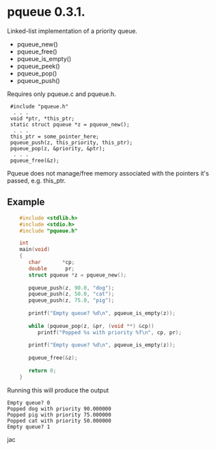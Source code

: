 # pqueue 0.3.1.

Linked-list implementation of a priority queue.

*   pqueue\_new()
*   pqueue\_free()
*   pqueue\_is\_empty()
*   pqueue\_peek()
*   pqueue\_pop()
*   pqueue\_push()

Requires only pqueue.c and pqueue.h.

     #include "pqueue.h"
      . . .
     void *ptr, *this_ptr;
     static struct pqueue *z = pqueue_new();
      . . .
     this_ptr = some_pointer_here;
     pqueue_push(z, this_priority, this_ptr);
     pqueue_pop(z, &priority, &ptr);
      . . .
     pqueue_free(&z);

Pqueue does not manage/free memory associated with the pointers it's passed,
e.g. this\_ptr.

## Example

```c
    #include <stdlib.h>
    #include <stdio.h>
    #include "pqueue.h"

    int
    main(void)
    {
       char       *cp;
       double      pr;
       struct pqueue *z = pqueue_new();
    
       pqueue_push(z, 90.0, "dog");
       pqueue_push(z, 50.0, "cat");
       pqueue_push(z, 75.0, "pig");
    
       printf("Empty queue? %d\n", pqueue_is_empty(z));
    
       while (pqueue_pop(z, &pr, (void **) &cp))
          printf("Popped %s with priority %f\n", cp, pr);
    
       printf("Empty queue? %d\n", pqueue_is_empty(z));
    
       pqueue_free(&z);
    
       return 0;
    }
```

Running this will produce the output

    Empty queue? 0
    Popped dog with priority 90.000000
    Popped pig with priority 75.000000
    Popped cat with priority 50.000000
    Empty queue? 1


jac
